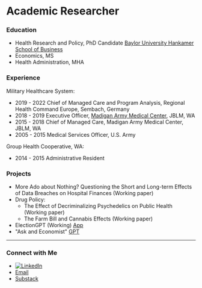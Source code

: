 # Academic Researcher

### Education
- Health Research and Policy, PhD Candidate [Baylor University Hankamer School of Business](https://hankamer.baylor.edu/economics)
- Economics, MS
- Health Administration, MHA

### Experience
Military Healthcare System:
- 2019 - 2022 Chief of Managed Care and Program Analysis, Regional Health Command Europe, Sembach, Germany
- 2018 - 2019 Executive Officer, [Madigan Army Medical Center](https://health.mil/Military-Health-Topics/DHA-GME/Institutions/Madigan), JBLM, WA
- 2015 - 2018 Chief of Managed Care, Madigan Army Medical Center, JBLM, WA
- 2005 - 2015 Medical Services Officer, U.S. Army

Group Health Cooperative, WA:
- 2014 - 2015 Administrative Resident

### Projects
- More Ado about Nothing? Questioning the Short and Long-term Effects of Data Breaches on Hospital Finances (Working paper)
- Drug Policy:
  - The Effect of Decriminalizing Psychedelics on Public Health (Working paper)
  - The Farm Bill and Cannabis Effects (Working paper)
- ElectionGPT (Working) [App](https://black-jl.shinyapps.io/ElectionGPT_2024/)
- "Ask and Economist" [GPT](https://chatgpt.com/g/g-GJeexE26G-ask-an-economist) 

---

### Connect with Me

- [![LinkedIn](https://img.shields.io/badge/LinkedIn-Connect-blue)](https://www.linkedin.com/in/jared-black-a1420a32/)
- [Email](mailto:jared.black@baylor.edu)
- [Substack](https://substack.com/@jlblack)
